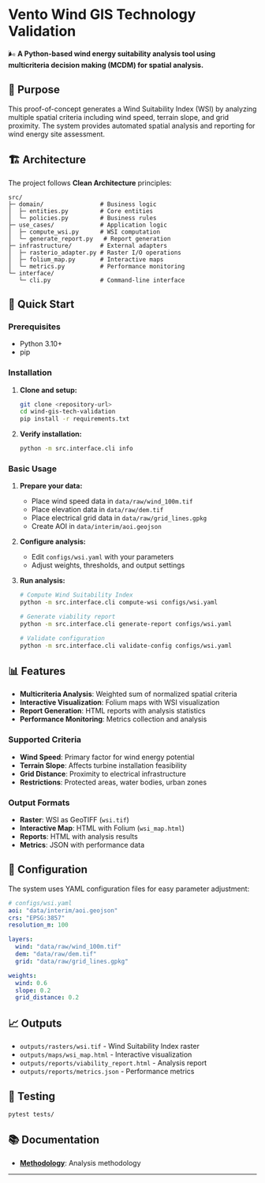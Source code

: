 # Vento Wind GIS Technology Validation

   🌬️ **A Python-based wind energy suitability analysis tool using multicriteria decision making (MCDM) for spatial analysis.**

## 🎯 Purpose

This proof-of-concept generates a Wind Suitability Index (WSI) by analyzing multiple spatial criteria including wind speed, terrain slope, and grid proximity. The system provides automated spatial analysis and reporting for wind energy site assessment.

## 🏗️ Architecture

The project follows **Clean Architecture** principles:

```
src/
├─ domain/                # Business logic
│  ├─ entities.py         # Core entities
│  └─ policies.py         # Business rules
├─ use_cases/             # Application logic
│  ├─ compute_wsi.py      # WSI computation
│  └─ generate_report.py   # Report generation
├─ infrastructure/        # External adapters
│  ├─ rasterio_adapter.py # Raster I/O operations
│  ├─ folium_map.py       # Interactive maps
│  └─ metrics.py          # Performance monitoring
└─ interface/
   └─ cli.py              # Command-line interface
```

## 🚀 Quick Start

### Prerequisites

- Python 3.10+
- pip

### Installation

1. **Clone and setup:**
   ```bash
   git clone <repository-url>
   cd wind-gis-tech-validation
   pip install -r requirements.txt
   ```

2. **Verify installation:**
   ```bash
   python -m src.interface.cli info
   ```

### Basic Usage

1. **Prepare your data:**
   - Place wind speed data in `data/raw/wind_100m.tif`
   - Place elevation data in `data/raw/dem.tif`
   - Place electrical grid data in `data/raw/grid_lines.gpkg`
   - Create AOI in `data/interim/aoi.geojson`

2. **Configure analysis:**
   - Edit `configs/wsi.yaml` with your parameters
   - Adjust weights, thresholds, and output settings

3. **Run analysis:**
   ```bash
   # Compute Wind Suitability Index
   python -m src.interface.cli compute-wsi configs/wsi.yaml
   
   # Generate viability report
   python -m src.interface.cli generate-report configs/wsi.yaml
   
   # Validate configuration
   python -m src.interface.cli validate-config configs/wsi.yaml
   ```

## 📊 Features

- **Multicriteria Analysis**: Weighted sum of normalized spatial criteria
- **Interactive Visualization**: Folium maps with WSI visualization
- **Report Generation**: HTML reports with analysis statistics
- **Performance Monitoring**: Metrics collection and analysis

### Supported Criteria

- **Wind Speed**: Primary factor for wind energy potential
- **Terrain Slope**: Affects turbine installation feasibility
- **Grid Distance**: Proximity to electrical infrastructure
- **Restrictions**: Protected areas, water bodies, urban zones

### Output Formats

- **Raster**: WSI as GeoTIFF (`wsi.tif`)
- **Interactive Map**: HTML with Folium (`wsi_map.html`)
- **Reports**: HTML with analysis results
- **Metrics**: JSON with performance data

## 🔧 Configuration

The system uses YAML configuration files for easy parameter adjustment:

```yaml
# configs/wsi.yaml
aoi: "data/interim/aoi.geojson"
crs: "EPSG:3857"
resolution_m: 100

layers:
  wind: "data/raw/wind_100m.tif"
  dem: "data/raw/dem.tif"
  grid: "data/raw/grid_lines.gpkg"

weights:
  wind: 0.6
  slope: 0.2
  grid_distance: 0.2
```

## 📈 Outputs

- `outputs/rasters/wsi.tif` - Wind Suitability Index raster
- `outputs/maps/wsi_map.html` - Interactive visualization
- `outputs/reports/viability_report.html` - Analysis report
- `outputs/reports/metrics.json` - Performance metrics

## 🧪 Testing

```bash
pytest tests/
```

## 📚 Documentation

- **[Methodology](docs/methodology.md)**: Analysis methodology

---
